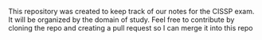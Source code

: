 This repository was created to keep track of our notes for the CISSP exam. It will be organized by the domain of study.
Feel free to contribute by cloning the repo and creating a pull request so I can merge it into this repo
